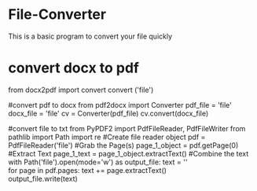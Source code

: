 # File-Converter
This is a basic program to convert your file quickly


# convert docx to pdf
from docx2pdf import convert
convert ('file')

#convert pdf to docx 
from pdf2docx import Converter
pdf_file = 'file'
docx_file = 'file'
cv = Converter(pdf_file)
cv.convert(docx_file)

#convert file to txt
from PyPDF2 import PdfFileReader, PdfFileWriter
from pathlib import Path
import re
#Create file reader object
pdf = PdfFileReader('file')
#Grab the Page(s)
page_1_object = pdf.getPage(0)
#Extract Text
page_1_text = page_1_object.extractText()
#Combine the text 
with Path('file').open(mode='w') as output_file:
    text = ''   
    for page in pdf.pages:
        text += page.extractText()       
    output_file.write(text)
